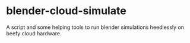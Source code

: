 # blender-cloud-simulate
A script and some helping tools to run blender simulations heedlessly on beefy cloud hardware.
